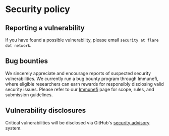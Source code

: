 # Security policy

## Reporting a vulnerability

If you have found a possible vulnerability, please email `security at flare dot network`.
## Bug bounties

We sincerely appreciate and encourage reports of suspected security vulnerabilities.
We currently run a bug bounty program through Immunefi, where eligible
researchers can earn rewards for responsibly disclosing valid security issues. Please
refer to our [Immunefi](https://immunefi.com/bug-bounty/flarenetwork/information/) page
for scope, rules, and submission guidelines.

## Vulnerability disclosures

Critical vulnerabilities will be disclosed via GitHub's
[security advisory](https://github.com/flare-foundation/fassets/security) system.
